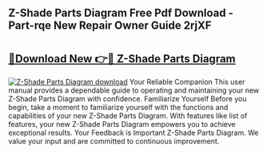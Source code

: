 ## Z-Shade Parts Diagram Free Pdf Download - Part-rqe New Repair Owner Guide 2rjXF

# <h2><a href="http://dfp91f.blite.top/?on=Z-Shade+Parts+Diagram">🔗Download New 👉🔴 Z-Shade Parts Diagram</a></h2>

[![Z-Shade Parts Diagram download](https://i.imgur.com/lujVjoI.png)](http://dfp91f.blite.top/?on=Z-Shade+Parts+Diagram)
Your Reliable Companion This user manual provides a dependable guide to operating and maintaining your new Z-Shade Parts Diagram with confidence. Familiarize Yourself Before you begin, take a moment to familiarize yourself with the functions and capabilities of your new Z-Shade Parts Diagram. With features like list of features, your new Z-Shade Parts Diagram empowers you to achieve exceptional results. Your Feedback is Important Z-Shade Parts Diagram. We value your input and are committed to continuous improvement.
